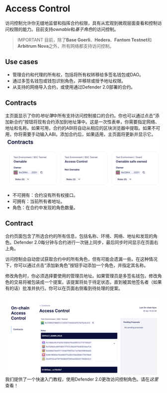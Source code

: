 # Access Control
访问控制允许你无缝地监督和指挥合约权限，具有从宏观到微观层面查看和控制访问权限的能力。目前支持*ownable*和*基于角色*的访问控制。

> IMPORTANT
目前，除了**Base Goerli**、**Hedera**、**Fantom Testnet**和**Arbitrum Nova**之外，所有网络都支持访问控制。

## Use cases
* 管理合约和代理的所有权，包括将所有权转移给多签名钱包或DAO。
* 通过多签名钱包或钱包识别角色，并移除或授予地址权限。
* 从支持的网络导入合约，或使用通过Defender 2.0部署的合约。

## Contracts
主页面显示了你的*地址簿*中所有支持访问控制接口的合约。你也可以通过点击“添加新合约”按钮将现有合约添加到地址簿中。这是一次性表单，你需要指定网络、地址和名称。如果可用，合约的ABI将自动从相应的区块浏览器中提取。如果不可用，你将需要手动输入ABI。添加合约后，如果适用，主页面将更新并显示它。
![access-control](img/access-control.png)

* 不可拥有：合约没有所有权接口。
* 可拥有：当前所有者地址。
* 角色：在合约中发现的角色数量。

## Contract
合约页面包含了所选合约的所有信息，包括名称、环境、网络、地址和发现的角色。Defender 2.0每分钟与合约进行一次链上同步，最后同步时间显示在页面右上角。

访问控制会自动尝试获取合约中的所有角色，但有可能会遗漏一些。在这种情况下，你可以通过点击“添加新角色”按钮手动添加一个角色，并指定其名称。

修改角色时，你必须选择要使用的管理员地址。如果管理员是多签名钱包，修改角色的交易将被包装成一个提案，该提案将处于待定状态，直到被其他签名者（如果有的话）批准并执行。你可以在页面右侧看到待处理的提案。

![access-control-contract](img/access-control-contract.png)
我们提供了一个快速入门教程，使用Defender 2.0更改访问控制角色。请在*这里*查看！